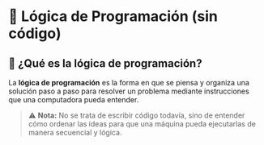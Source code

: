 
# 🧠 Lógica de Programación (sin código)

## 📌 ¿Qué es la lógica de programación?

La **lógica de programación** es la forma en que se piensa y organiza una solución paso a paso para resolver un problema mediante instrucciones que una computadora pueda entender.

> ⚠️ **Nota:**
> No se trata de escribir código todavía, sino de entender cómo ordenar las ideas para que una máquina pueda ejecutarlas de manera secuencial y lógica.

